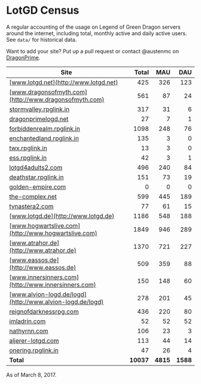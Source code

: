 # LotGD Census
A regular accounting of the usage on Legend of Green Dragon servers around the internet, including total, monthly active and daily active users. See `data/` for historical data.

Want to add your site? Put up a pull request or contact @austenmc on [DragonPrime](http://dragonprime.net).


Site | Total | MAU | DAU
--- | ---:| ---:| ---:
[www.lotgd.net](http://www.lotgd.net)|425|326|123
[www.dragonsofmyth.com](http://www.dragonsofmyth.com)|561|87|24
[stormvalley.rpglink.in](http://stormvalley.rpglink.in)|317|31|6
[dragonprimelogd.net](http://dragonprimelogd.net)|27|7|1
[forbiddenrealm.rpglink.in](http://forbiddenrealm.rpglink.in)|1098|248|76
[enchantedland.rpglink.in](http://enchantedland.rpglink.in)|135|3|0
[twx.rpglink.in](http://twx.rpglink.in)|13|3|0
[ess.rpglink.in](http://ess.rpglink.in)|42|3|1
[lotgd4adults2.com](http://lotgd4adults2.com)|496|240|84
[deathstar.rpglink.in](http://deathstar.rpglink.in)|151|73|19
[golden-empire.com](http://golden-empire.com)|0|0|0
[the-complex.net](http://the-complex.net)|599|445|189
[tynastera2.com](http://tynastera2.com)|77|61|15
[www.lotgd.de](http://www.lotgd.de)|1186|548|188
[www.hogwartslive.com](http://www.hogwartslive.com)|1849|946|289
[www.atrahor.de](http://www.atrahor.de)|1370|721|227
[www.eassos.de](http://www.eassos.de)|509|359|88
[www.innersinners.com](http://www.innersinners.com)|150|148|60
[www.alvion-logd.de/logd](http://www.alvion-logd.de/logd)|278|201|45
[reignofdarknessrpg.com](http://reignofdarknessrpg.com)|436|220|80
[imladrin.com](http://imladrin.com)|52|52|52
[nathyrnn.com](http://nathyrnn.com)|106|23|3
[aljerer-lotgd.com](http://aljerer-lotgd.com)|113|44|14
[onering.rpglink.in](http://onering.rpglink.in)|47|26|4
**Total**|**10037**|**4815**|**1588**

As of March 8, 2017.
